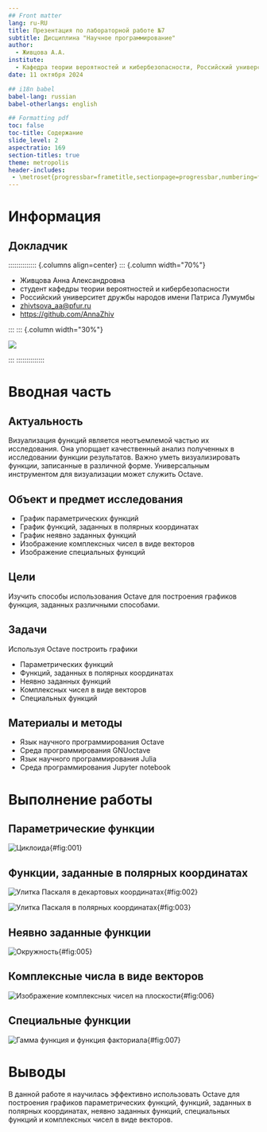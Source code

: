 ```yaml
---
## Front matter
lang: ru-RU
title: Презентация по лабораторной работе №7
subtitle: Дисциплина "Научное программирование"
author:
  - Живцова А.А.
institute:
  - Кафедра теории вероятностей и кибербезопасности, Российский университет дружбы народов имени Патриса Лумумбы, Москва, Россия
date: 11 октября 2024

## i18n babel
babel-lang: russian
babel-otherlangs: english

## Formatting pdf
toc: false
toc-title: Содержание
slide_level: 2
aspectratio: 169
section-titles: true
theme: metropolis
header-includes:
 - \metroset{progressbar=frametitle,sectionpage=progressbar,numbering=fraction}
---
```


# Информация

## Докладчик

:::::::::::::: {.columns align=center}
::: {.column width="70%"}

  * Живцова Анна Александровна
  * студент кафедры теории вероятностей и кибербезопасности
  * Российский университет дружбы народов имени Патриса Лумумбы
  * [zhivtsova_aa@pfur.ru](mailto:zhivtsova_aa@pfur.ru)
  * <https://github.com/AnnaZhiv>

:::
::: {.column width="30%"}

![](./image/photo.jpg)

:::
::::::::::::::

# Вводная часть

## Актуальность

Визуализация функций является неотъемлемой частью их исследования. Она упорщает качественный анализ полученных в исследовании функции результатов. Важно уметь визуализировать функции, записанные в различной форме. Универсальным инструментом для визуализации может служить Octave.  

## Объект и предмет исследования

- График параметрических функций     
- График функций, заданных в полярных координатах     
- График неявно заданных функций     
- Изображение комплексных чисел в виде векторов     
- Изображение специальных функций      

## Цели

Изучить способы использования Octave для построения графиков функция, заданных различными способами.    

## Задачи

Используя Octave построить графики       
- Параметрических функций     
- Функций, заданных в полярных координатах     
- Неявно заданных функций     
- Комплексных чисел в виде векторов     
- Специальных функций      

## Материалы и методы

- Язык научного программирования Octave     
- Среда программирования GNUoctave     
- Язык научного программирования Julia     
- Среда программирования Jupyter notebook     

# Выполнение работы

## Параметрические функции    

![Циклоида](image/001.jpg){#fig:001}

## Функции, заданные в полярных координатах

![Улитка Паскаля в декартовых координатах](image/002.jpg){#fig:002}

![Улитка Паскаля в полярных координатах](image/003.jpg){#fig:003}

## Неявно заданные функции

![Окружность](image/005.jpg){#fig:005}

## Комплексные числа в виде векторов          

![Изображение комплексных чисел на плоскости](image/006.jpg){#fig:006}

## Специальные функции   

![Гамма функция и функция факториала](image/007.jpg){#fig:007}

# Выводы

В данной работе я научилась эффективно использовать Octave для построения графиков параметрических функций, функций, заданных в полярных координатах, неявно заданных функций, специальных функций и комплексных чисел в виде векторов.        



